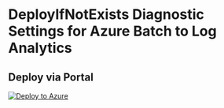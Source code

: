 # DeployIfNotExists Diagnostic Settings for Azure Batch to Log Analytics


## Deploy via Portal

[![Deploy to Azure](http://azuredeploy.net/deploybutton.png)](https://portal.azure.com/#blade/Microsoft_Azure_Policy/CreatePolicyDefinitionBlade/uri/https%3A%2F%2Fraw.githubusercontent.com%2Fsixtencyber%2FAzure-Policies%2Fmain%2FLog_Analytics%2Fbatch-to-loganalytics%2Fdeploy-diagnostic-settings-batch-to-loganalytics.json)

